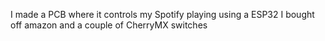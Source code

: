 I made a PCB where it controls my Spotify playing using a ESP32 I bought off amazon and a couple of CherryMX switches
